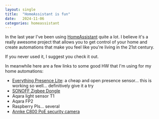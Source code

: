 ```yaml
---
layout: single
title:  "HomeAssistant is fun"
date:   2024-11-06
categories: homeassistant
---
```


In the last year I've been using [HomeAssistant](https://www.home-assistant.io/) quite a lot.
I believe it's a really awesome project that allows you to get control of your home and 
create automations that make you feel like you're living in the 21st century.

If you never used it, I suggest you check it out.

In meanwhile here are a few links to some good HW that I'm using for my home automations:

* [Everything Presence Lite](https://everythingsmarthome.github.io/everything-presence-lite/): a cheap and open presence sensor... this is working so well... definitively give it a try
* [SONOFF Zigbee Dongle](https://sonoff.tech/product/gateway-and-sensors/sonoff-zigbee-3-0-usb-dongle-plus-e/)
* Aqara light sensor T1
* Aqara FP2
* Raspberry PIs... several <i class="fa-solid fa-face-grin-hearts"></i>
* [Annke C800 PoE security camera](https://www.annke.com/products/c800?srsltid=AfmBOopgbJByaHZxawFnDWsiqwwRLGLPrX20bUWImhwQkfE0Zc0icJbJ)

